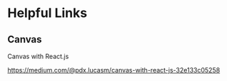 # Helpful Links

## Canvas
Canvas with React.js

https://medium.com/@pdx.lucasm/canvas-with-react-js-32e133c05258




